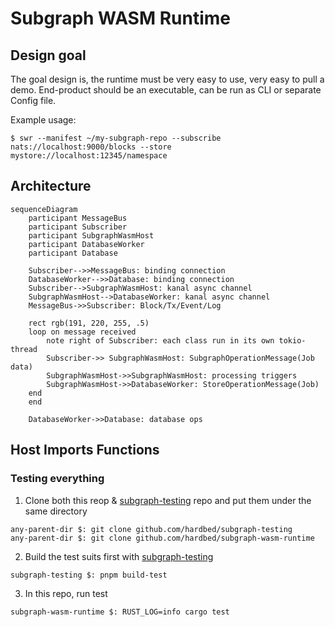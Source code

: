 # Subgraph WASM Runtime

## Design goal
The goal design is, the runtime must be very easy to use, very easy to pull a demo.
End-product should be an executable, can be run as CLI or separate Config file.

Example usage:
```shell
$ swr --manifest ~/my-subgraph-repo --subscribe nats://localhost:9000/blocks --store mystore://localhost:12345/namespace
```



## Architecture
```mermaid
sequenceDiagram
    participant MessageBus
    participant Subscriber
    participant SubgraphWasmHost
    participant DatabaseWorker
    participant Database

    Subscriber-->>MessageBus: binding connection
    DatabaseWorker-->>Database: binding connection
    Subscriber-->SubgraphWasmHost: kanal async channel
    SubgraphWasmHost-->DatabaseWorker: kanal async channel
    MessageBus->>Subscriber: Block/Tx/Event/Log

    rect rgb(191, 220, 255, .5)
    loop on message received
        note right of Subscriber: each class run in its own tokio-thread
        Subscriber->> SubgraphWasmHost: SubgraphOperationMessage(Job data)
        SubgraphWasmHost->>SubgraphWasmHost: processing triggers
        SubgraphWasmHost->>DatabaseWorker: StoreOperationMessage(Job)
    end
    end

    DatabaseWorker->>Database: database ops
```

## Host Imports Functions

### Testing everything
1. Clone both this reop & [subgraph-testing](https://github.com/hardbed/subgraph-testing) repo and put them under the same directory
```shell
any-parent-dir $: git clone github.com/hardbed/subgraph-testing
any-parent-dir $: git clone github.com/hardbed/subgraph-wasm-runtime
```

2. Build the test suits first with [subgraph-testing](https://github.com/hardbed/subgraph-testing)
```shell
subgraph-testing $: pnpm build-test
```

3. In this repo, run test
```shell
subgraph-wasm-runtime $: RUST_LOG=info cargo test
```
